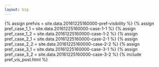 ```yaml
---
layout: big
---
```

{% assign prefvis = site.data.20161225160000-pref-visibility %}
{% assign pref_case_1_1 = site.data.20161225160000-case-1-1 %}
{% assign pref_case_1_2 = site.data.20161225160000-case-1-2 %}
{% assign pref_case_2_1 = site.data.20161225160000-case-2-1 %}
{% assign pref_case_2_2 = site.data.20161225160000-case-2-2 %}
{% assign pref_case_3_1 = site.data.20161225160000-case-3-1 %}
{% assign pref_case_3_2 = site.data.20161225160000-case-3-2 %}
{% include pref_vis_post.html %}
